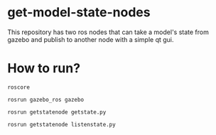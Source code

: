 # get-model-state-nodes

This repository has two ros nodes that can take a model's state from gazebo and publish to another node with a simple qt gui. 

# How to run?

`roscore`

`rosrun gazebo_ros gazebo`

`rosrun getstatenode getstate.py`

`rosrun getstatenode listenstate.py`






